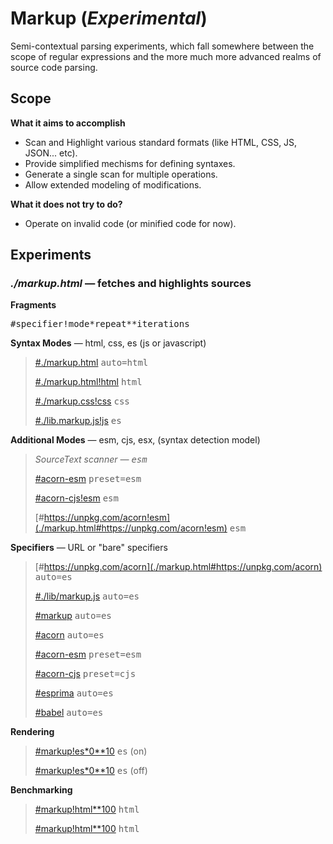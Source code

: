 # Markup (_Experimental_)

Semi-contextual parsing experiments, which fall somewhere between the scope of regular expressions and the more much more advanced realms of source code parsing.

## Scope

**What it aims to accomplish**

- Scan and Highlight various standard formats (like HTML, CSS, JS, JSON... etc).
- Provide simplified mechisms for defining syntaxes.
- Generate a single scan for multiple operations.
- Allow extended modeling of modifications.

**What it does not try to do?**

- Operate on invalid code (or minified code for now).

## Experiments

### _./markup.html_ — fetches and highlights sources

**Fragments**

<pre>#<samp>specifier</samp>!<samp>mode</samp>*<samp>repeat</samp>**<samp>iterations</samp></pre>

**Syntax Modes** — html, css, es (js or javascript)

> [#./markup.html](./markup.html#./markup.html!html) <kbd>auto=html</kbd>
>
> [#./markup.html!html](./markup.html#./markup.html!html) <kbd>html</kbd>
>
> [#./markup.css!css](./markup.html#./markup.css!css) <kbd>css</kbd>
>
> [#./lib.markup.js!js](./markup.html#./lib.markup.js!js) <kbd>es</kbd>

**Additional Modes** — esm, cjs, esx, (syntax detection model)

> *SourceText scanner — <kbd>esm</kbd>*
>
> [#acorn-esm](./markup.html#acorn-esm) <kbd>preset=esm</kbd>
>
> [#acorn-cjs!esm](./markup.html#acorn-cjs!esm) <kbd>esm</kbd>
>
> [#https://unpkg.com/acorn!esm](./markup.html#https://unpkg.com/acorn!esm) <kbd>esm</kbd>

**Specifiers** — URL or "bare" specifiers

> [#https://unpkg.com/acorn](./markup.html#https://unpkg.com/acorn) <kbd>auto=es</kbd>
>
> [#./lib/markup.js](./markup.html#./lib/markup.js) <kbd>auto=es</kbd>
>
> [#markup](./markup.html#markup) <kbd>auto=es</kbd>
>
> [#acorn](./markup.html#acorn) <kbd>auto=es</kbd>
>
> [#acorn-esm](./markup.html#acorn-esm) <kbd>preset=esm</kbd>
>
> [#acorn-cjs](./markup.html#acorn-cjs) <kbd>preset=cjs</kbd>
>
> [#esprima](./markup.html#esprima) <kbd>auto=es</kbd>
>
> [#babel](./markup.html#babel) <kbd>auto=es</kbd>

**Rendering**
>
> [#markup!es&#42;0&#42;&#42;10](./markup.html#markup!es*1) <kbd>es</kbd> (on)
>
> [#markup!es&#42;0&#42;&#42;10](./markup.html#markup!es*0) <kbd>es</kbd> (off)

**Benchmarking**
>
> [#markup!html&#42;&#42;100](./markup.html#markup!html*0**100) <kbd>html</kbd>
>
> [#markup!html&#42;&#42;100](./markup.html#markup!html*0**1000) <kbd>html</kbd>

</center>

<!--

## Ideas

Markup can be broken down into two main concepts, sequences and groupings.

### Sequences and Groups

Sequences are meaningful symbols in the right context. Groupings provide
the context from which sequences can be infered.

In turn, sequences that become meaningful will continue to affect the meaning of the ones that follow, leading to other sequences indicating the end of their the current grouping or ones before that indicating the start of nested groupings, or ones that are not expected at all, the meaning of which shall still be somehow assumed.

> **Example**: A JavaScript source inhrently starts with that context, the curly
> braces sequence in that context determines the grouping nature to follow,
> the grouping in turn determines the context… and so on.

Precedence and relevance can affect the significance of certain sequences
in different contexts. Yet, the bulk of sequences used in most popular
languages can in fact be ecompassed in simple efficient expressions.

Grouping on the other hand is where modeling often gets tricky and results
in hard to reason about structures that often lead to inefficiencies.


https://cdnjs.com/libraries/babel-core
  https://cdnjs.cloudflare.com/ajax/libs/babel-core/6.1.19/browser.js
  https://cdnjs.cloudflare.com/ajax/libs/babel-core/6.1.19/browser.min.js

https://cdnjs.com/libraries/popper.js
  https://cdnjs.cloudflare.com/ajax/libs/popper.js/1.14.4/esm/popper.js

https://cdnjs.com/libraries/xregexp
  https://cdnjs.cloudflare.com/ajax/libs/xregexp/3.2.0/xregexp-all.js
  https://cdnjs.cloudflare.com/ajax/libs/xregexp/3.2.0/xregexp-all.min.js

Stupid
  https://raw.githubusercontent.com/lappang-cheung/pholio/master/lib/api/routes/profile.js!javascript
-->
